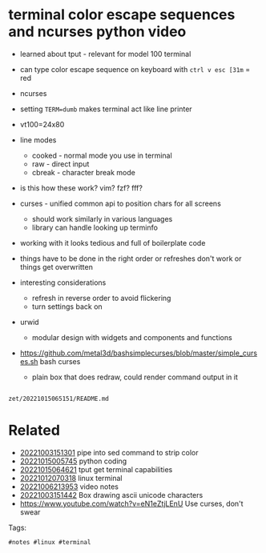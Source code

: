 # terminal color escape sequences and ncurses python video

- learned about tput - relevant for model 100 terminal
- can type color escape sequence on keyboard with `ctrl v esc [31m` = red
- ncurses
- setting `TERM=dumb` makes terminal act like line printer
- vt100=24x80
- line modes
  - cooked - normal mode you use in terminal
  - raw - direct input
  - cbreak - character break mode
- is this how these work? vim? fzf? fff?
- curses - unified common api to position chars for all screens
  - should work similarly in various languages
  - library can handle looking up terminfo
- working with it looks tedious and full of boilerplate code
- things have to be done in the right order or refreshes don't work or things get overwritten
- interesting considerations
  - refresh in reverse order to avoid flickering
  - turn settings back on
- urwid
  - modular design with widgets and components and functions

- <https://github.com/metal3d/bashsimplecurses/blob/master/simple_curses.sh> bash curses
  - plain box that does redraw, could render command output in it

```
```

` zet/20221015065151/README.md `

# Related

- [20221003151301](/zet/20221003151301/README.md) pipe into sed command to strip color
- [20221015005745](/zet/20221015005745/README.md) python coding
- [20221015064621](/zet/20221015064621/README.md) tput get terminal capabilities
- [20221012070318](/zet/20221012070318/README.md) linux terminal
- [20221006213953](/zet/20221006213953/README.md) video notes
- [20221003151442](/zet/20221003151442/README.md) Box drawing ascii unicode characters
- https://www.youtube.com/watch?v=eN1eZtjLEnU Use curses, don't swear

Tags:

    #notes #linux #terminal
